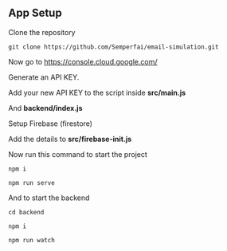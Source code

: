 ## App Setup

Clone the repository
```
git clone https://github.com/Semperfai/email-simulation.git
```

Now go to https://console.cloud.google.com/

Generate an API KEY.

Add your new API KEY to the script inside **src/main.js**

And **backend/index.js**


Setup Firebase (firestore)

Add the details to **src/firebase-init.js**

Now run this command to start the project 
```
npm i

npm run serve
```

And to start the backend
```
cd backend

npm i

npm run watch
```
